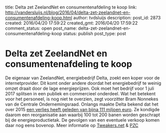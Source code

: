 title: Delta zet ZeelandNet en consumentenafdeling te koop
link: http://vandersluijs.nl/blog/2016/04/delta-zet-zeelandnet-en-consumentenafdeling-koop.html
author: tvdsluijs
description: 
post_id: 2873
created: 2016/04/20 17:59:22
created_gmt: 2016/04/20 17:59:22
comment_status: open
post_name: delta-zet-zeelandnet-en-consumentenafdeling-koop
status: publish
post_type: post

# Delta zet ZeelandNet en consumentenafdeling te koop

De eigenaar van ZeelandNet, energiebedrijf Delta, zoekt een koper voor de internetprovider. Dit komt onder andere doordat het energiebedrijf te weinig omzet draait door de lage energieprijzen. Ook moet het bedrijf voor 1 juli 2017 splitsen in een publiek en commercieel onderdeel. Wat het betekent voor het personeel, is nog niet te overzien, zegt voorzitter Bram Nonnekes van de Centrale Ondernemingsraad. Onlangs maakte Delta bekend dat het over 2015 [een verlies heeft geleden van bijna 111 miljoen euro](http://www.pzc.nl/regio/zeeuws-nieuws/delta-boekt-verlies-van-111-miljoen-euro-bedrijf-schrapt-100-%C3%A0-200-banen-1.5900845). Ze kondigde daarom een reorganisatie aan waarbij 100 tot 200 banen worden geschrapt bij de energieproductietak. De gevolgen van een eventuele verkoop komen daar nog eens bovenop. Meer informatie op [Tweakers.net](http://tweakers.net/nieuws/110501/delta-zet-zeelandnet-en-consumentenafdeling-te-koop.html) & [PZC](http://www.pzc.nl/regio/zeeuws-nieuws/delta-begint-uitverkoop-1.5939089)